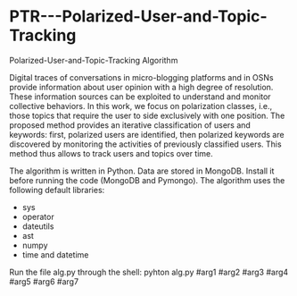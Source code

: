 # PTR---Polarized-User-and-Topic-Tracking
Polarized-User-and-Topic-Tracking Algorithm

Digital traces of conversations in micro-blogging platforms and in OSNs provide information about user opinion with a high degree of resolution. These information sources can be exploited to understand and monitor collective behaviors. In this work, we focus on polarization classes, i.e., those topics that require the user to side exclusively with one position. The proposed method provides an iterative classification of users and keywords: first, polarized users are identified, then polarized keywords are discovered by monitoring the activities of previously classified users. This method thus allows to track users and topics over time.

The algorithm is written in Python. Data are stored in MongoDB.
Install it before running the code (MongoDB and Pymongo).
The algorithm uses the following default libraries:
  - sys
  - operator
  - dateutils
  - ast
  - numpy
  - time and datetime
  
  
Run the file alg.py through the shell: pyhton alg.py #arg1 #arg2 #arg3 #arg4 #arg5 #arg6 #arg7 
